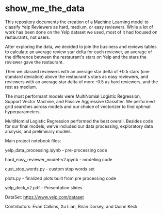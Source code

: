 # show_me_the_data

This repository documents the creation of a Machine Learning model to classify Yelp Reviewers as hard, medium, or easy reviewers.   While a lot of work has been done on the Yelp dataset we used, most of it had focused on restaurants, not users. 

After exploring the data, we decided to join the business and reviews tables to calculate an average review star delta for each reviewer, an average of the difference between the restaurant's stars on Yelp and the stars the reviewer gave the restaurant.   

Then we classed reviewers with an average star delta of +0.5 stars (one standard deviation) above the restaurant's stars as easy reviewers, and reviewers with an average star delta of more -0.5 as hard reviewers, and the rest as medium. 

The most performant models were MultiNomial Logistic Regression, Support Vector Machine, and Passive Aggressive Classifier. We performed grid searches across models and our choice of vectorizer to find optimal hyperparameters. 

MultiNomial Logistic Regression performed the best overall.   Besides code for our final models, we’ve included our data processing, exploratory data analysis, and preliminary models.

Main project notebook files:

yelp_data_processing.ipynb - pre-processing code

hard_easy_reviewer_model-v2.ipynb - modeling code

cust_stop_words.py - custom stop words set

plots.py - finalized plots built from pre processing code

yelp_deck_v2.pdf - Presentation slides

DataSet: https://www.yelp.com/dataset

Contributors: Evan Calkins,  Xu Lian, Brian Dorsey, and Quinn Keck 

